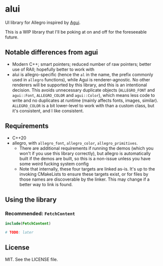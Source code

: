 # alui

UI library for Allegro inspired by [Agui](https://github.com/jmasterx/Agui/).

This is a WIP library that I'll be poking at on and off for the foreseeable future.

## Notable differences from agui

* Modern C++; smart pointers; reduced number of raw pointers; better use of RAII; hopefully better to work with
* alui is allegro-specific (hence the `al` in the name, the prefix commonly used in `allegro` functions), while Agui is renderer-agnostic. No other renderers will be supported by this library, and this is an intentional decision. This avoids unnecessary duplicate objects (`ALLEGRO_FONT` and `agui::Font`, `ALLEGRO_COLOR` and `agui::Color`), which means less code to write and no duplicates at runtime (mainly affects fonts, images, similar). `ALLEGRO_COLOR` is a bit lower-level to work with than a custom class, but it's consistent, and I like consistent.

## Requirements
* C++20
* allegro, with `allegro_font`, `allegro_color`, `allegro_primitives`.
    * There are additional requirements if running the demos (which you won't if you use this library correctly), but allegro is automatically built if the demos are built, so this is a non-issue unless you have some weird fucking system config
    * Note that internally, these four targets are linked as-is. It's up to the invoking CMakeLists to ensure these targets exist, or for files by those names are discoverable by the linker. This may change if a better way to link is found.

## Using the library

### Recommended: `FetchContent`

```cmake
include(FetchContent)

# TODO: later
```


## License

MIT. See the LICENSE file.
